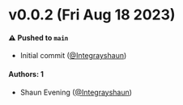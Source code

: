 # v0.0.2 (Fri Aug 18 2023)

#### ⚠️ Pushed to `main`

- Initial commit ([@Integrayshaun](https://github.com/Integrayshaun))

#### Authors: 1

- Shaun Evening ([@Integrayshaun](https://github.com/Integrayshaun))
